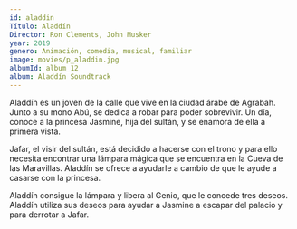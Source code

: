```yaml
---
id: aladdin
Título: Aladdín
Director: Ron Clements, John Musker
year: 2019
genero: Animación, comedia, musical, familiar
image: movies/p_aladdin.jpg
albumId: album_12
album: Aladdín Soundtrack
---
```

Aladdín es un joven de la calle que vive en la ciudad árabe de Agrabah. Junto a su mono Abú, se dedica a robar para poder sobrevivir. Un día, conoce a la princesa Jasmine, hija del sultán, y se enamora de ella a primera vista.

Jafar, el visir del sultán, está decidido a hacerse con el trono y para ello necesita encontrar una lámpara mágica que se encuentra en la Cueva de las Maravillas. Aladdín se ofrece a ayudarle a cambio de que le ayude a casarse con la princesa.

Aladdín consigue la lámpara y libera al Genio, que le concede tres deseos. Aladdín utiliza sus deseos para ayudar a Jasmine a escapar del palacio y para derrotar a Jafar.